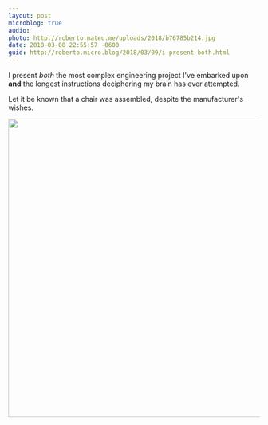 ```yaml
---
layout: post
microblog: true
audio: 
photo: http://roberto.mateu.me/uploads/2018/b76785b214.jpg
date: 2018-03-08 22:55:57 -0600
guid: http://roberto.micro.blog/2018/03/09/i-present-both.html
---
```

I present _both_ the most complex engineering project I've embarked upon **and** the longest instructions deciphering my brain has ever attempted. 

Let it be known that a chair was assembled, despite the manufacturer's wishes. 

<img src="http://roberto.mateu.me/uploads/2018/b76785b214.jpg" width="599" height="600" />
